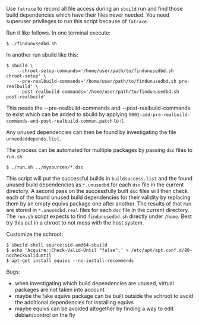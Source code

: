 Use `fatrace` to record all file access during an `sbuild` run and find those
build dependencies which have their files never needed. You need superuser
privileges to run this script because of `fatrace`.

Run it like follows. In one terminal execute:

	$ ./findunusedbd.sh

In another run sbuild like this:

	$ sbuild \
		--chroot-setup-commands='/home/user/path/to/findunusedbd.sh chroot-setup' \
		--pre-realbuild-commands='/home/user/path/to/findunusedbd.sh pre-realbuild' \
		--post-realbuild-commands='/home/user/path/to/findunusedbd.sh post-realbuild'

This needs the --pre-realbuild-commands and --post-realbuild-commands to exist
which can be added to sbuild by applying
`0001-add-pre-realbuild-commands-and-post-realbuild-comman.patch` to it.

Any unused dependencies can then be found by investigating the file
`unneededdepends.list`.

The process can be automated for multiple packages by passing `dsc` files to
`run.sh`:

	$ ./run.sh ../mysources/*.dsc

This script will put the successful builds in `buildsuccess.list` and the found
unused build dependencies as `*.unusedbd` for each `dsc` file in the current
directory. A second pass on the successfully built `dsc` files will then check
each of the found unused build dependencies for their validity by replacing
them by an empty equivs package one after another. The results of that run are
stored in `*.unusedbd.real` files for each `dsc` file in the current directory.
The `run.sh` script expects to find `findunusedbd.sh` directly under `/home`.
Best try this out in a chroot to not mess with the host system.

Customize the schroot:

	$ sbuild-shell source:sid-amd64-sbuild
	$ echo 'Acquire::Check-Valid-Until "false";' > /etc/apt/apt.conf.d/80-nocheckvaliduntil
	$ apt-get install equivs --no-install-recommends


Bugs:
 - when investigating which build dependencies are unused, virtual packages are not taken into account
 - maybe the fake equivs package can be built outside the schroot to avoid the additional dependencies for installing equivs
 - maybe equivs can be avoided altogether by finding a way to edit debian/control on the fly
